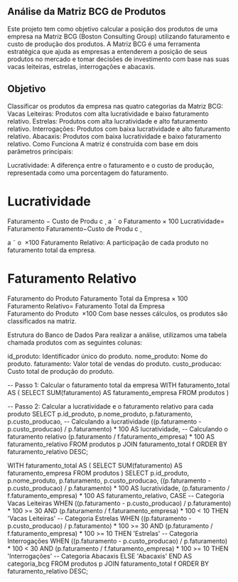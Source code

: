 ## Análise da Matriz BCG de Produtos
Este projeto tem como objetivo calcular a posição dos produtos de uma empresa na Matriz BCG (Boston Consulting Group) utilizando faturamento e custo de produção dos produtos. A Matriz BCG é uma ferramenta estratégica que ajuda as empresas a entenderem a posição de seus produtos no mercado e tomar decisões de investimento com base nas suas vacas leiteiras, estrelas, interrogações e abacaxis.

## Objetivo
Classificar os produtos da empresa nas quatro categorias da Matriz BCG:
Vacas Leiteiras: Produtos com alta lucratividade e baixo faturamento relativo.
Estrelas: Produtos com alta lucratividade e alto faturamento relativo.
Interrogações: Produtos com baixa lucratividade e alto faturamento relativo.
Abacaxis: Produtos com baixa lucratividade e baixo faturamento relativo.
Como Funciona
A matriz é construída com base em dois parâmetros principais:

Lucratividade: A diferença entre o faturamento e o custo de produção, representada como uma porcentagem do faturamento.

Lucratividade
=
Faturamento
−
Custo de Produ
c
¸
a
˜
o
Faturamento
×
100
Lucratividade= 
Faturamento
Faturamento−Custo de Produ 
c
¸
​
  
a
˜
 o
​
 ×100
Faturamento Relativo: A participação de cada produto no faturamento total da empresa.

Faturamento Relativo
=
Faturamento do Produto
Faturamento Total da Empresa
×
100
Faturamento Relativo= 
Faturamento Total da Empresa
Faturamento do Produto
​
 ×100
Com base nesses cálculos, os produtos são classificados na matriz.

Estrutura do Banco de Dados
Para realizar a análise, utilizamos uma tabela chamada produtos com as seguintes colunas:

id_produto: Identificador único do produto.
nome_produto: Nome do produto.
faturamento: Valor total de vendas do produto.
custo_producao: Custo total de produção do produto.



-- Passo 1: Calcular o faturamento total da empresa
WITH faturamento_total AS (
  SELECT SUM(faturamento) AS faturamento_empresa
  FROM produtos
)

-- Passo 2: Calcular a lucratividade e o faturamento relativo para cada produto
SELECT 
  p.id_produto,
  p.nome_produto,
  p.faturamento,
  p.custo_producao,
  -- Calculando a lucratividade
  ((p.faturamento - p.custo_producao) / p.faturamento) * 100 AS lucratividade,
  -- Calculando o faturamento relativo
  (p.faturamento / f.faturamento_empresa) * 100 AS faturamento_relativo
FROM 
  produtos p
JOIN 
  faturamento_total f
ORDER BY 
  faturamento_relativo DESC;


WITH faturamento_total AS (
  SELECT SUM(faturamento) AS faturamento_empresa
  FROM produtos
)
SELECT 
  p.id_produto,
  p.nome_produto,
  p.faturamento,
  p.custo_producao,
  ((p.faturamento - p.custo_producao) / p.faturamento) * 100 AS lucratividade,
  (p.faturamento / f.faturamento_empresa) * 100 AS faturamento_relativo,
  CASE
    -- Categoria Vacas Leiteiras
    WHEN ((p.faturamento - p.custo_producao) / p.faturamento) * 100 >= 30 
         AND (p.faturamento / f.faturamento_empresa) * 100 < 10 THEN 'Vacas Leiteiras'
    -- Categoria Estrelas
    WHEN ((p.faturamento - p.custo_producao) / p.faturamento) * 100 >= 30 
         AND (p.faturamento / f.faturamento_empresa) * 100 >= 10 THEN 'Estrelas'
    -- Categoria Interrogações
    WHEN ((p.faturamento - p.custo_producao) / p.faturamento) * 100 < 30
         AND (p.faturamento / f.faturamento_empresa) * 100 >= 10 THEN 'Interrogações'
    -- Categoria Abacaxis
    ELSE 'Abacaxis'
  END AS categoria_bcg
FROM 
  produtos p
JOIN 
  faturamento_total f
ORDER BY 
  faturamento_relativo DESC;
